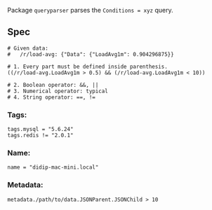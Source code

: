 Package `queryparser` parses the `Conditions = xyz` query.

## Spec
```
# Given data:
#   /r/load-avg: {"Data": {"LoadAvg1m": 0.904296875}}

# 1. Every part must be defined inside parenthesis.
((/r/load-avg.LoadAvg1m > 0.5) && (/r/load-avg.LoadAvg1m < 10))

# 2. Boolean operator: &&, ||
# 3. Numerical operator: typical
# 4. String operator: ==, !=
```

### Tags:
```
tags.mysql = "5.6.24"
tags.redis != "2.0.1"
```

### Name:
```
name = "didip-mac-mini.local"
```

### Metadata:
```
metadata./path/to/data.JSONParent.JSONChild > 10
```